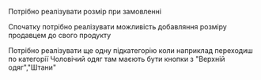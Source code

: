 Потрібно реалізувати розмір при замовленні

Спочатку потрібно реалізувати можливість добавляння розміру продавцем до свого продукту

Потрібно реалізувати ще одну підкатегорію коли наприклад переходиш по категорії Чоловічий одяг там маєють бути кнопки з "Верхній одяг","Штани"